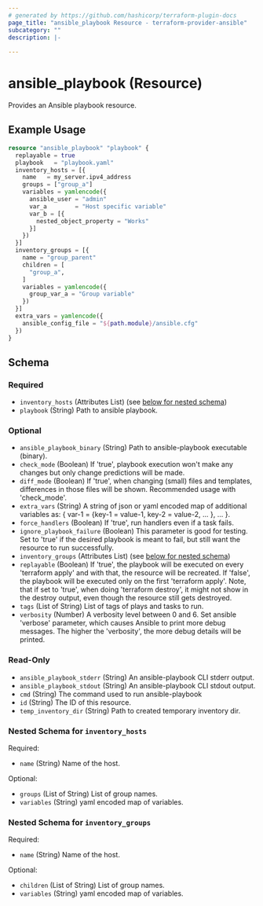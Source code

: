 ```yaml
---
# generated by https://github.com/hashicorp/terraform-plugin-docs
page_title: "ansible_playbook Resource - terraform-provider-ansible"
subcategory: ""
description: |-
  
---
```


# ansible_playbook (Resource)

Provides an Ansible playbook resource.

## Example Usage
```terraform
resource "ansible_playbook" "playbook" {
  replayable = true
  playbook   = "playbook.yaml"
  inventory_hosts = [{
    name   = my_server.ipv4_address
    groups = ["group_a"]
    variables = yamlencode({
      ansible_user = "admin"
      var_a        = "Host specific variable"
      var_b = [{
        nested_object_property = "Works"
      }]
    })
  }]
  inventory_groups = [{
    name = "group_parent"
    children = [
      "group_a",
    ]
    variables = yamlencode({
      group_var_a = "Group variable"
    })
  }]
  extra_vars = yamlencode({
    ansible_config_file = "${path.module}/ansible.cfg"
  })
}
```

<!-- schema generated by tfplugindocs -->
## Schema

### Required

- `inventory_hosts` (Attributes List) (see [below for nested schema](#nestedatt--inventory_hosts))
- `playbook` (String) Path to ansible playbook.

### Optional

- `ansible_playbook_binary` (String) Path to ansible-playbook executable (binary).
- `check_mode` (Boolean) If 'true', playbook execution won't make any changes but only change predictions will be made.
- `diff_mode` (Boolean) If 'true', when changing (small) files and templates, differences in those files will be shown. Recommended usage with 'check_mode'.
- `extra_vars` (String) A string of json or yaml encoded map of additional variables as: { var-1 = {key-1 = value-1, key-2 = value-2, ... }, ... }.
- `force_handlers` (Boolean) If 'true', run handlers even if a task fails.
- `ignore_playbook_failure` (Boolean) This parameter is good for testing. Set to 'true' if the desired playbook is meant to fail, but still want the resource to run successfully.
- `inventory_groups` (Attributes List) (see [below for nested schema](#nestedatt--inventory_groups))
- `replayable` (Boolean) If 'true', the playbook will be executed on every 'terraform apply' and with that, the resource will be recreated. If 'false', the playbook will be executed only on the first 'terraform apply'. Note, that if set to 'true', when doing 'terraform destroy', it might not show in the destroy output, even though the resource still gets destroyed.
- `tags` (List of String) List of tags of plays and tasks to run.
- `verbosity` (Number) A verbosity level between 0 and 6. Set ansible 'verbose' parameter, which causes Ansible to print more debug messages. The higher the 'verbosity', the more debug details will be printed.

### Read-Only

- `ansible_playbook_stderr` (String) An ansible-playbook CLI stderr output.
- `ansible_playbook_stdout` (String) An ansible-playbook CLI stdout output.
- `cmd` (String) The command used to run ansible-playbook
- `id` (String) The ID of this resource.
- `temp_inventory_dir` (String) Path to created temporary inventory dir.

<a id="nestedatt--inventory_hosts"></a>
### Nested Schema for `inventory_hosts`

Required:

- `name` (String) Name of the host.

Optional:

- `groups` (List of String) List of group names.
- `variables` (String) yaml encoded map of variables.


<a id="nestedatt--inventory_groups"></a>
### Nested Schema for `inventory_groups`

Required:

- `name` (String) Name of the host.

Optional:

- `children` (List of String) List of group names.
- `variables` (String) yaml encoded map of variables.



